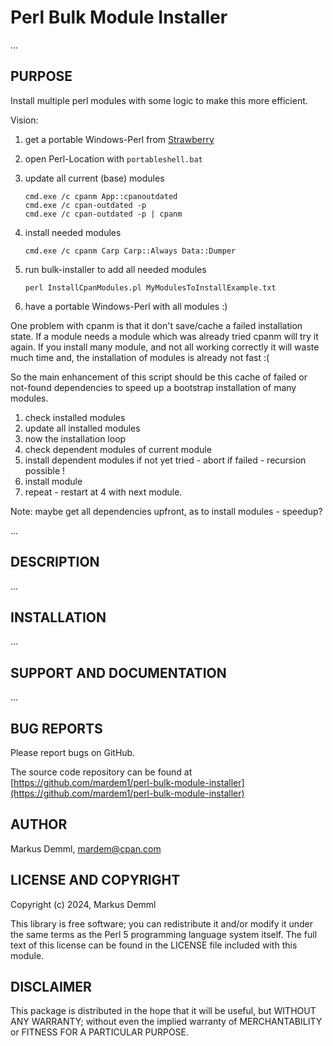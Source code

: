# Perl Bulk Module Installer

...

## PURPOSE

Install multiple perl modules with some logic to make this more efficient.

Vision:

1. get a portable Windows-Perl from [Strawberry](https://strawberryperl.com/releases.html)

2. open Perl-Location with `portableshell.bat`

3. update all current (base) modules

   ```
   cmd.exe /c cpanm App::cpanoutdated
   cmd.exe /c cpan-outdated -p
   cmd.exe /c cpan-outdated -p | cpanm
   ```

4. install needed modules

   `cmd.exe /c cpanm Carp Carp::Always Data::Dumper`

5. run bulk-installer to add all needed modules
  
   `perl InstallCpanModules.pl MyModulesToInstallExample.txt` 

6. have a portable Windows-Perl with all modules :)

One problem with cpanm is that it don't save/cache a failed installation state.
If a module needs a module which was already tried cpanm will try it again.
If you install many module, and not all working correctly it will waste much
time and, the installation of modules is already not fast :(

So the main enhancement of this script should be this cache of failed 
or not-found dependencies to speed up a bootstrap installation of many modules.

1. check installed modules
2. update all installed modules
3. now the installation loop
4. check dependent modules of current module
5. install dependent modules if not yet tried - abort if failed - recursion possible !
6. install module
7. repeat - restart at 4 with next module.

Note: maybe get all dependencies upfront, as to install modules - speedup?

...

## DESCRIPTION

...

## INSTALLATION

...

## SUPPORT AND DOCUMENTATION

...

## BUG REPORTS

Please report bugs on GitHub.

The source code repository can be found at [https://github.com/mardem1/perl-bulk-module-installer](https://github.com/mardem1/perl-bulk-module-installer)

## AUTHOR

Markus Demml, mardem@cpan.com

## LICENSE AND COPYRIGHT

Copyright (c) 2024, Markus Demml

This library is free software; you can redistribute it and/or modify it
under the same terms as the Perl 5 programming language system itself.
The full text of this license can be found in the LICENSE file included
with this module.

## DISCLAIMER

This package is distributed in the hope that it will be useful, but WITHOUT
ANY WARRANTY; without even the implied warranty of MERCHANTABILITY or FITNESS
FOR A PARTICULAR PURPOSE.
